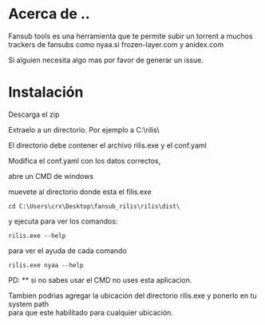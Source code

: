 
# Acerca de ..

Fansub tools es una herramienta que te permite subir un torrent a muchos trackers de fansubs como nyaa.si frozen-layer.com y anidex.com

Si alguien necesita algo mas por favor de generar un issue.

# Instalación

Descarga el zip 

Extraelo a un directorio. Por ejemplo a C:\rilis\

El directorio debe contener el archivo rilis.exe y el conf.yaml

Modifica el conf.yaml con los datos correctos, 

abre un CMD de windows 

muevete al directorio donde esta el filis.exe

`cd C:\Users\crx\Desktop\fansub_rilis\rilis\dist\`

y ejecuta para ver los comandos:


`rilis.exe --help`


para ver el ayuda de cada comando


`rilis.exe nyaa --help`


PD: ** si no sabes usar el CMD no uses esta aplicacion.

Tambien podrias agregar la ubicación del directorio rilis.exe y ponerlo en tu system path  
para que este habilitado para cualquier ubicación.